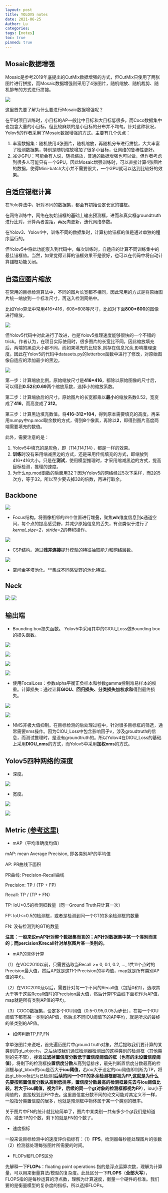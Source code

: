 ```yaml
---
layout: post
title: YOLOV5 notes
date: 2021-06-25
Author: Lu
categories: 
tags: [notes]
toc: true
pinned: true
--- 
```


## Mosaic数据增强
Mosaic是参考2019年底提出的CutMix数据增强的方式，但CutMix只使用了两张图片进行拼接，而Mosaic数据增强则采用了4张图片，随机缩放、随机裁剪、随机排布的方式进行拼接。

![](https://github.com/lulugai/Blog/blob/master/images/%E5%9B%BE%E7%89%871.png)

这里首先要了解为什么要进行Mosaic数据增强呢？

在平时项目训练时，小目标的AP一般比中目标和大目标低很多。而Coco数据集中也包含大量的小目标，但比较麻烦的是小目标的分布并不均匀。针对这种状况，Yolov5的作者采用了Mosaic数据增强的方式。主要有几个优点：
1. 丰富数据集：随机使用4张图片，随机缩放，再随机分布进行拼接，大大丰富了检测数据集，特别是随机缩放增加了很多小目标，让网络的鲁棒性更好。
2. 减少GPU：可能会有人说，随机缩放，普通的数据增强也可以做，但作者考虑到很多人可能只有一个GPU，因此Mosaic增强训练时，可以直接计算4张图片的数据，使得Mini-batch大小并不需要很大，一个GPU就可以达到比较好的效果。

## 自适应锚框计算
在Yolo算法中，针对不同的数据集，都会有初始设定长宽的锚框。

在网络训练中，网络在初始锚框的基础上输出预测框，进而和真实框groundtruth进行比对，计算两者差距，再反向更新，迭代网络参数。

在Yolov3、Yolov4中，训练不同的数据集时，计算初始锚框的值是通过单独的程序运行的。

但Yolov5中将此功能嵌入到代码中，每次训练时，自适应的计算不同训练集中的最佳锚框值。当然，如果觉得计算的锚框效果不是很好，也可以在代码中将自动计算锚框功能关闭。
## 自适应图片缩放
在常用的目标检测算法中，不同的图片长宽都不相同，因此常用的方式是将原始图片统一缩放到一个标准尺寸，再送入检测网络中。

比如Yolo算法中常用416\*416，608\*608等尺寸，比如对下面**800*600**的图像进行缩放。

![](https://github.com/lulugai/Blog/blob/master/images/%E5%9B%BE%E7%89%872.jpg)

但Yolov5代码中对此进行了改进，也是Yolov5推理速度能够很快的一个不错的trick。作者认为，在项目实际使用时，很多图片的长宽比不同，因此缩放填充后，两端的黑边大小都不同，而如果填充的比较多,则存在信息冗余,影响推理速度。因此在Yolov5的代码中datasets.py的letterbox函数中进行了修改，对原始图像自适应的添加最少的黑边。
 
 ![](https://github.com/lulugai/Blog/blob/master/images/%E5%9B%BE%E7%89%873.jpg)
 
第一步：计算缩放比例。原始缩放尺寸是**416*416**，都除以原始图像的尺寸后，可以得到**0.52**和**0.69**两个缩放系数，选择小的缩放系数。
 
第二步：计算缩放后的尺寸。原始图片的长宽都乘以**最小**的缩放系数0.52，宽变成了**416**，而高变成了**312**。
 
第三步：计算黑边填充数值。将**416-312=104**，得到原本需要填充的高度。再采用numpy中np.mod取余数的方式，得到**8**个像素，再除以**2**，即得到图片高度两端需要填充的数值。

此外，需要注意的是：
1. Yolov5中填充的是灰色，即（114,114,114），都是一样的效果。
2. **训练**时没有采用缩减黑边的方式，还是采用传统填充的方式，即缩放到416*416大小。只是在**测试**，使用模型推理时，才采用缩减黑边的方式，提高目标检测，推理的速度。
3. 为什么np.mod函数的后面用32？因为Yolov5的网络经过5次下采样，而2的5次方，等于32。所以至少要去掉32的倍数，再进行取余。
## Backbone
![](https://github.com/lulugai/Blog/blob/master/images/%E5%9B%BE%E7%89%874.png)
* Focus结构。将图像相邻的四个位置进行堆叠，聚焦**wh**维度信息到**c**通道空间，每个点的提高感受野，并减少原始信息的丢失，有点类似于进行了*kernal_size=2，stride=2*的卷积操作。

![](https://github.com/lulugai/Blog/blob/master/images/%E5%9B%BE%E7%89%875.jpg)
* CSP结构。通过**残差连接**提升模型的特征抽取能力和网络层数。

![](https://github.com/lulugai/Blog/blob/master/images/%E5%9B%BE%E7%89%876.jpg)
* 空间金字塔池化。**集成不同感受野的池化特征。
## Neck
![](https://github.com/lulugai/Blog/blob/master/images/%E5%9B%BE%E7%89%878.jpg)
![](https://github.com/lulugai/Blog/blob/master/images/%E5%9B%BE%E7%89%879.jpg)
## 输出端
* Bounding box损失函数。
Yolov5中采用其中的GIOU_Loss做Bounding box的损失函数。

![](https://github.com/lulugai/Blog/blob/master/images/%E5%9B%BE%E7%89%8710.jpg)

![](https://github.com/lulugai/Blog/blob/master/images/%E5%9B%BE%E7%89%8711.jpg)

![](https://github.com/lulugai/Blog/blob/master/images/%E5%9B%BE%E7%89%8712.jpg)

![](https://github.com/lulugai/Blog/blob/master/images/%E5%9B%BE%E7%89%8713.jpg)
* 使用FocalLoss：参数alpha平衡正负样本和参数gamma控制难易样本的权重。计算损失：通过计算**GIOU、回归损失、分类损失加权求和**得到最终损失。

![](https://github.com/lulugai/Blog/blob/master/images/%E5%9B%BE%E7%89%8714.jpg)

![](https://github.com/lulugai/Blog/blob/master/images/%E5%9B%BE%E7%89%8715.jpg)
* NMS非极大值抑制。在目标检测的后处理过程中，针对很多目标框的筛选，通常需要nms操作。因为CIOU_Loss中包含影响因子v，涉及groudtruth的信息，而测试推理时，是没有groundtruth的。所以Yolov4在DIOU_Loss的基础上采用**DIOU_nms**的方式，而Yolov5中采用**加权nms**的方式。
## Yolov5四种网络的深度
* 深度。

![](https://github.com/lulugai/Blog/blob/master/images/%E5%9B%BE%E7%89%8717.png)
* 宽度。

![](https://github.com/lulugai/Blog/blob/master/images/%E5%9B%BE%E7%89%8718.png)

![](https://github.com/lulugai/Blog/blob/master/images/%E5%9B%BE%E7%89%8719.jpg)
## Metric [(参考这里)](https://zhuanlan.zhihu.com/p/70306015)
* mAP（平均准确度均值）

mAP: mean Average Precision, 即各类别AP的平均值

AP: PR曲线下面积 

PR曲线: Precision-Recall曲线

Precision: TP / (TP + FP)

Recall: TP / (TP + FN)

TP: IoU>0.5的检测框数量（同一Ground Truth只计算一次）

FP: IoU<=0.5的检测框，或者是检测到同一个GT的多余检测框的数量

FN: 没有检测到的GT的数量

**注意：一般来说mAP针对整个数据集而言的；AP针对数据集中某一个类别而言的；而percision和recall针对单张图片某一类别的。**
* mAP的具体计算

（1）在VOC2010以前，只需要选取当Recall >= 0, 0.1, 0.2, ..., 1共11个点时的Precision最大值，然后AP就是这11个Precision的平均值，map就是所有类别AP值的平均。

（2）在VOC2010及以后，需要针对每一个不同的Recall值（包括0和1），选取其大于等于这些Recall值时的Precision最大值，然后计算PR曲线下面积作为AP值，map就是所有类别AP值的平均。

（3）COCO数据集，设定多个IOU阈值（0.5-0.95,0.05为步长），在每一个IOU阈值下都有某一类别的AP值，然后求不同IOU阈值下的AP平均，就是所求的最终的某类别的AP值。
*	如何判断TP,FP,FN

拿单张图片来说吧，首先遍历图片中ground truth对象，然后提取我们要计算的某类别的gt_objects，之后读取我们通过检测器检测出的这种类别的检测框（其他类别的先不管），接着**过滤掉置信度分数低于置信度阈值的框（也有的未设置信度阈值）**，将剩下的检测框按**置信度分数**从高到低排序，最先判断置信度分数最高的检测框与gt_bbox的iou是否大于**iou阈值**，若iou大于设定的iou阈值即判断为TP，将此gt_bbox标记为已检测(**后续的同一个GT的多余检测框都视为FP,这就是为什么先要按照置信度分数从高到低排序，置信度分数最高的检测框最先去与iou阈值比较，若大于iou阈值，视为TP，后续的同一个gt对象的检测框都视为FP**），iou小于阈值的，直接规划到FP中去。这里置信度分数不同的论文可能对其定义不一样，一般指分类置信度的居多，也就是预测框中物体属于某一个类别的概率。

关于图片中FN的统计就比较简单了，图片中某类别一共有多少个gt我们是知道的，减去TP的个数，剩下的就是FN的个数了。
* 速度指标

一般来说目标检测中的速度评价指标有：（1）**FPS**，检测器每秒能处理图片的张数（2）检测器处理每张图片所需要的时间。
*	FLOPs和FLOPS区分

先解释一下**FLOPs**：floating point operations 指的是浮点运算次数，理解为计算量，可以用来衡量算法/模型的复杂度。此处区分一下**FLOPS**（**全部大写**），FLOPS指的是每秒运算的浮点数，理解为计算速度，衡量一个硬件的标准。我们要的是衡量模型的复杂度的指标，所以选择FLOPs。
